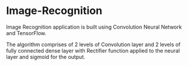 # Image-Recognition
Image Recognition application is built using Convolution Neural Network and TensorFlow. 

The algorithm comprises of 2 levels of Convolution layer and 2 levels of fully connected dense layer with Rectifier function applied to the neural layer and sigmoid for the output. 
